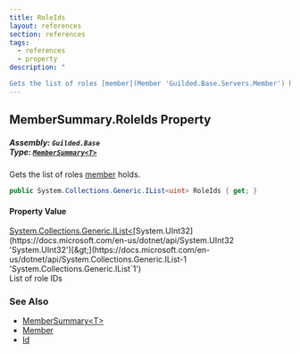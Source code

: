```yaml
---
title: RoleIds
layout: references
section: references
tags:
  - references
  - property
description: "

Gets the list of roles [member](Member 'Guilded.Base.Servers.Member') holds."
---
```


## MemberSummary<T>.RoleIds Property
##### **Assembly:** `Guilded.Base`<br/>**Type:** [`MemberSummary<T>`](MemberSummary_T_ 'Guilded.Base.Servers.MemberSummary<T>')

Gets the list of roles [member](Member 'Guilded.Base.Servers.Member') holds.

```csharp
public System.Collections.Generic.IList<uint> RoleIds { get; }
```

#### Property Value
[System.Collections.Generic.IList&lt;](https://docs.microsoft.com/en-us/dotnet/api/System.Collections.Generic.IList-1 'System.Collections.Generic.IList`1')[System.UInt32](https://docs.microsoft.com/en-us/dotnet/api/System.UInt32 'System.UInt32')[&gt;](https://docs.microsoft.com/en-us/dotnet/api/System.Collections.Generic.IList-1 'System.Collections.Generic.IList`1')  
List of role IDs

### See Also
- [MemberSummary&lt;T&gt;](MemberSummary_T_ 'Guilded.Base.Servers.MemberSummary<T>')
- [Member](Member 'Guilded.Base.Servers.Member')
- [Id](MemberSummary_T_.Id 'Guilded.Base.Servers.MemberSummary<T>.Id')